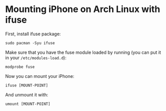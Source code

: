 # Mounting iPhone on Arch Linux with ifuse

First, install ifuse package:
```
sudo pacman -Syu ifuse
```

Make sure that you have the fuse module loaded by running (you can put it in your `/etc/modules-load.d`):
```
modprobe fuse
```

Now you can mount your iPhone:
```
ifuse [MOUNT-POINT]
```

And unmount it with:
```
umount [MOUNT-POINT]
```

